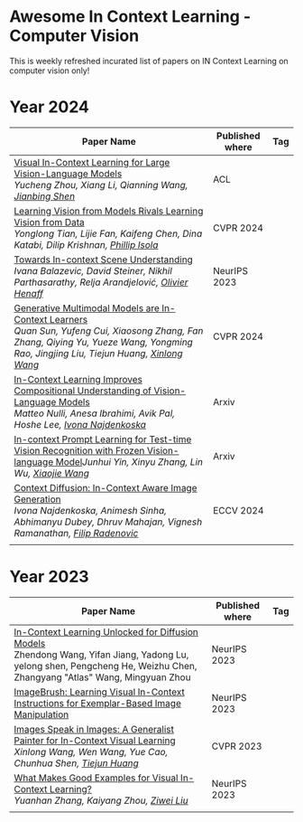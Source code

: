 # Awesome In Context Learning - Computer Vision
This is weekly refreshed incurated list of papers on IN Context Learning on computer vision only!
# Year 2024
| Paper Name    | Published where | Tag |
| -------- | ------- | ------|
|[Visual In-Context Learning for Large Vision-Language Models](https://arxiv.org/abs/2402.11574)<br>*Yucheng Zhou, Xiang Li, Qianning Wang, [Jianbing Shen](https://scholar.google.com/citations?hl=en&user=_Q3NTToAAAAJ)*|ACL||
|[Learning Vision from Models Rivals Learning Vision from Data](https://openaccess.thecvf.com/content/CVPR2024/papers/Tian_Learning_Vision_from_Models_Rivals_Learning_Vision_from_Data_CVPR_2024_paper.pdf)<br>*Yonglong Tian, Lijie Fan, Kaifeng Chen, Dina Katabi, Dilip Krishnan, [Phillip Isola](https://scholar.google.com/citations?hl=en&user=ROILf3EAAAAJ&view_op=list_works&sortby=pubdate)*|CVPR 2024||
|[Towards In-context Scene Understanding](https://proceedings.neurips.cc/paper_files/paper/2023/hash/c94a632545000531f0b47000e9caa5b6-Abstract-Conference.html)<br>*Ivana Balazevic, David Steiner, Nikhil Parthasarathy, Relja Arandjelović, [Olivier Henaff](https://scholar.google.com/citations?hl=en&user=Sx75CVsAAAAJ)*|NeurIPS 2023||
|[Generative Multimodal Models are In-Context Learners](https://openaccess.thecvf.com/content/CVPR2024/papers/Sun_Generative_Multimodal_Models_are_In-Context_Learners_CVPR_2024_paper.pdf)<br>*Quan Sun, Yufeng Cui, Xiaosong Zhang, Fan Zhang, Qiying Yu, Yueze Wang, Yongming Rao, Jingjing Liu, Tiejun Huang, [Xinlong Wang](https://scholar.google.com/citations?hl=en&user=DPz0DjYAAAAJ&view_op=list_works&sortby=pubdate)*     |  CVPR 2024   ||
|[In-Context Learning Improves Compositional Understanding of Vision-Language Models](https://scholar.google.com/citations?view_op=view_citation&hl=en&user=2rFidrcAAAAJ&sortby=pubdate&citation_for_view=2rFidrcAAAAJ:Se3iqnhoufwC)<br>*Matteo Nulli, Anesa Ibrahimi, Avik Pal, Hoshe Lee, [Ivona Najdenkoska](https://scholar.google.com/citations?hl=en&user=2rFidrcAAAAJ&view_op=list_works&sortby=pubdate)*|Arxiv||
|[In-context Prompt Learning for Test-time Vision Recognition with Frozen Vision-language Model](https://arxiv.org/abs/2403.06126)*Junhui Yin, Xinyu Zhang, Lin Wu, [Xiaojie Wang]()*|Arxiv||
|[Context Diffusion: In-Context Aware Image Generation](https://ivonajdenkoska.github.io/contextdiffusion/pdfs/ContextDiffusion_paper.pdf)<br>*Ivona Najdenkoska, Animesh Sinha, Abhimanyu Dubey, Dhruv Mahajan, Vignesh Ramanathan, [Filip Radenovic](https://scholar.google.com/citations?hl=en&user=LV6XQ00AAAAJ&view_op=list_works&sortby=pubdate)*|ECCV 2024||
||||
# Year 2023
| Paper Name    | Published where | Tag |
| -------- | ------- | ------|
|[In-Context Learning Unlocked for Diffusion Models](https://proceedings.neurips.cc/paper_files/paper/2023/hash/1b3750390ca8b931fb9ca988647940cb-Abstract-Conference.html)<br>Zhendong Wang, Yifan Jiang, Yadong Lu, yelong shen, Pengcheng He, Weizhu Chen, Zhangyang "Atlas" Wang, Mingyuan Zhou|NeurIPS 2023||
|[ImageBrush: Learning Visual In-Context Instructions for Exemplar-Based Image Manipulation](https://proceedings.neurips.cc/paper_files/paper/2023/hash/98530736e5d94e62b689dfc1fda89bd1-Abstract-Conference.html)<br>|NeurIPS 2023||
|[Images Speak in Images: A Generalist Painter for In-Context Visual Learning](https://openaccess.thecvf.com/content/CVPR2023/html/Wang_Images_Speak_in_Images_A_Generalist_Painter_for_In-Context_Visual_CVPR_2023_paper.html)<br> *Xinlong Wang, Wen Wang, Yue Cao, Chunhua Shen, [Tiejun Huang](https://scholar.google.com/citations?hl=en&user=knvEK4AAAAAJ&view_op=list_works&sortby=pubdate)*  | CVPR 2023    ||
|[What Makes Good Examples for Visual In-Context Learning?](https://proceedings.neurips.cc/paper_files/paper/2023/hash/398ae57ed4fda79d0781c65c926d667b-Abstract-Conference.html) <br>*Yuanhan Zhang, Kaiyang Zhou, [Ziwei Liu](https://scholar.google.com/citations?hl=en&user=lc45xlcAAAAJ&view_op=list_works&sortby=pubdate)* | NeurIPS 2023    ||
|     |     ||
